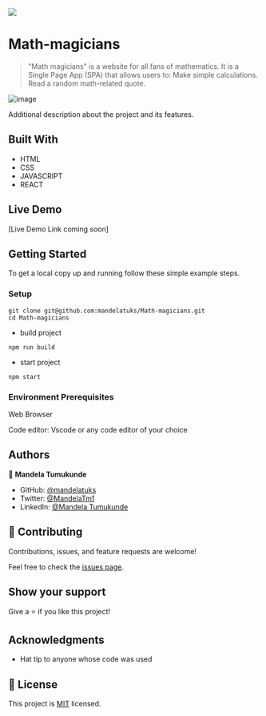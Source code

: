 ![](https://img.shields.io/badge/Microverse-blueviolet)


# Math-magicians

> "Math magicians" is a website for all fans of mathematics. It is a Single Page App (SPA) that allows users to: Make simple calculations. Read a random math-related quote.

![image](https://user-images.githubusercontent.com/38649067/171469328-1c27969e-3a03-4882-9471-429e1e0f2a80.png)


Additional description about the project and its features.

## Built With

- HTML
- CSS
- JAVASCRIPT
- REACT


## Live Demo


[Live Demo Link coming soon] 




## Getting Started


To get a local copy up and running follow these simple example steps.

### Setup
~~~ 
git clone git@github.com:mandelatuks/Math-magicians.git
cd Math-magicians
~~~
- build project
```
npm run build
```
- start project
```
npm start
```

### Environment Prerequisites

Web Browser

Code editor: Vscode or any code editor of your choice

## Authors

👤 **Mandela Tumukunde**

- GitHub: [@mandelatuks](https://github.com/mandelatuks)
- Twitter: [@MandelaTm1](https://twitter.com/MandelaTm1)
- LinkedIn: [@Mandela Tumukunde](https://www.linkedin.com/in/mandela-tumukunde-794755194/)

## 🤝 Contributing

Contributions, issues, and feature requests are welcome!

Feel free to check the [issues page](../../issues/).

## Show your support

Give a ⭐️ if you like this project!

## Acknowledgments

- Hat tip to anyone whose code was used

## 📝 License

This project is [MIT](./MIT.md) licensed.

